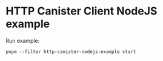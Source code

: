 # HTTP Canister Client NodeJS example

Run example:

```shell
pnpm --filter http-canister-nodejs-example start
```
